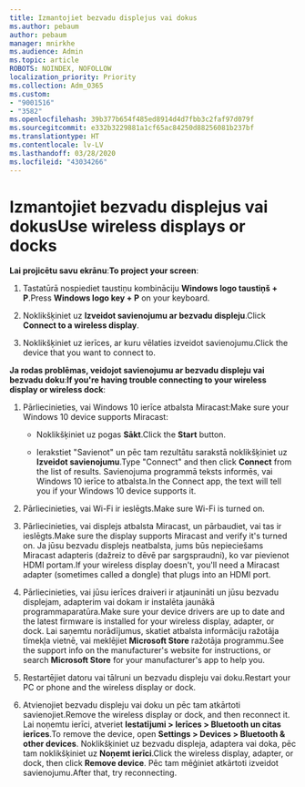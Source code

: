 ```yaml
---
title: Izmantojiet bezvadu displejus vai dokus
ms.author: pebaum
author: pebaum
manager: mnirkhe
ms.audience: Admin
ms.topic: article
ROBOTS: NOINDEX, NOFOLLOW
localization_priority: Priority
ms.collection: Adm_O365
ms.custom:
- "9001516"
- "3582"
ms.openlocfilehash: 39b377b654f485ed8914d4d7fbb3c2faf97d079f
ms.sourcegitcommit: e332b3229881a1cf65ac84250d88256081b237bf
ms.translationtype: HT
ms.contentlocale: lv-LV
ms.lasthandoff: 03/28/2020
ms.locfileid: "43034266"
---
```

# <a name="use-wireless-displays-or-docks"></a><span data-ttu-id="4f6fb-102">Izmantojiet bezvadu displejus vai dokus</span><span class="sxs-lookup"><span data-stu-id="4f6fb-102">Use wireless displays or docks</span></span>

<span data-ttu-id="4f6fb-103">**Lai projicētu savu ekrānu**:</span><span class="sxs-lookup"><span data-stu-id="4f6fb-103">**To project your screen**:</span></span>

1. <span data-ttu-id="4f6fb-104">Tastatūrā nospiediet taustiņu kombināciju **Windows logo taustiņš + P**.</span><span class="sxs-lookup"><span data-stu-id="4f6fb-104">Press **Windows logo key + P** on your keyboard.</span></span>

2. <span data-ttu-id="4f6fb-105">Noklikšķiniet uz **Izveidot savienojumu ar bezvadu displeju**.</span><span class="sxs-lookup"><span data-stu-id="4f6fb-105">Click **Connect to a wireless display**.</span></span>

3. <span data-ttu-id="4f6fb-106">Noklikšķiniet uz ierīces, ar kuru vēlaties izveidot savienojumu.</span><span class="sxs-lookup"><span data-stu-id="4f6fb-106">Click the device that you want to connect to.</span></span>

<span data-ttu-id="4f6fb-107">**Ja rodas problēmas, veidojot savienojumu ar bezvadu displeju vai bezvadu doku**:</span><span class="sxs-lookup"><span data-stu-id="4f6fb-107">**If you're having trouble connecting to your wireless display or wireless dock**:</span></span>

1. <span data-ttu-id="4f6fb-108">Pārliecinieties, vai Windows 10 ierīce atbalsta Miracast:</span><span class="sxs-lookup"><span data-stu-id="4f6fb-108">Make sure your Windows 10 device supports Miracast:</span></span> 

    - <span data-ttu-id="4f6fb-109">Noklikšķiniet uz pogas **Sākt**.</span><span class="sxs-lookup"><span data-stu-id="4f6fb-109">Click the **Start** button.</span></span>
    
    - <span data-ttu-id="4f6fb-110">Ierakstiet "Savienot" un pēc tam rezultātu sarakstā noklikšķiniet uz **Izveidot savienojumu**.</span><span class="sxs-lookup"><span data-stu-id="4f6fb-110">Type "Connect" and then click **Connect** from the list of results.</span></span> <span data-ttu-id="4f6fb-111">Savienojuma programmā teksts informēs, vai Windows 10 ierīce to atbalsta.</span><span class="sxs-lookup"><span data-stu-id="4f6fb-111">In the Connect app, the text will tell you if your Windows 10 device supports it.</span></span> 

2. <span data-ttu-id="4f6fb-112">Pārliecinieties, vai Wi-Fi ir ieslēgts.</span><span class="sxs-lookup"><span data-stu-id="4f6fb-112">Make sure Wi-Fi is turned on.</span></span> 

3. <span data-ttu-id="4f6fb-113">Pārliecinieties, vai displejs atbalsta Miracast, un pārbaudiet, vai tas ir ieslēgts.</span><span class="sxs-lookup"><span data-stu-id="4f6fb-113">Make sure the display supports Miracast and verify it's turned on.</span></span> <span data-ttu-id="4f6fb-114">Ja jūsu bezvadu displejs neatbalsta, jums būs nepieciešams Miracast adapteris (dažreiz to dēvē par sargspraudni), ko var pievienot HDMI portam.</span><span class="sxs-lookup"><span data-stu-id="4f6fb-114">If your wireless display doesn't, you'll need a Miracast adapter (sometimes called a dongle) that plugs into an HDMI port.</span></span>

4. <span data-ttu-id="4f6fb-115">Pārliecinieties, vai jūsu ierīces draiveri ir atjaunināti un jūsu bezvadu displejam, adapterim vai dokam ir instalēta jaunākā programmaparatūra.</span><span class="sxs-lookup"><span data-stu-id="4f6fb-115">Make sure your device drivers are up to date and the latest firmware is installed for your wireless display, adapter, or dock.</span></span> <span data-ttu-id="4f6fb-116">Lai saņemtu norādījumus, skatiet atbalsta informāciju ražotāja tīmekļa vietnē, vai meklējiet **Microsoft Store** ražotāja programmu.</span><span class="sxs-lookup"><span data-stu-id="4f6fb-116">See the support info on the manufacturer's website for instructions, or search **Microsoft Store** for your manufacturer's app to help you.</span></span>

5. <span data-ttu-id="4f6fb-117">Restartējiet datoru vai tālruni un bezvadu displeju vai doku.</span><span class="sxs-lookup"><span data-stu-id="4f6fb-117">Restart your PC or phone and the wireless display or dock.</span></span>

6. <span data-ttu-id="4f6fb-118">Atvienojiet bezvadu displeju vai doku un pēc tam atkārtoti savienojiet.</span><span class="sxs-lookup"><span data-stu-id="4f6fb-118">Remove the wireless display or dock, and then reconnect it.</span></span> <span data-ttu-id="4f6fb-119">Lai noņemtu ierīci, atveriet **Iestatījumi > Ierīces > Bluetooth un citas ierīces**.</span><span class="sxs-lookup"><span data-stu-id="4f6fb-119">To remove the device, open **Settings > Devices  > Bluetooth & other devices**.</span></span> <span data-ttu-id="4f6fb-120">Noklikšķiniet uz bezvadu displeja, adaptera vai doka, pēc tam noklikšķiniet uz **Noņemt ierīci**.</span><span class="sxs-lookup"><span data-stu-id="4f6fb-120">Click the wireless display, adapter, or dock, then click **Remove device**.</span></span> <span data-ttu-id="4f6fb-121">Pēc tam mēģiniet atkārtoti izveidot savienojumu.</span><span class="sxs-lookup"><span data-stu-id="4f6fb-121">After that, try reconnecting.</span></span>
